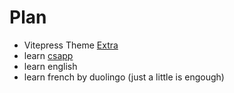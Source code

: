 # Plan

- Vitepress Theme [Extra](https://nextra.vercel.app/)
- learn [csapp](https://www.bilibili.com/video/BV1iW411d7hd?)
- learn english
- learn french by duolingo (just a little is engough)

